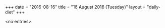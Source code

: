 +++
date = "2016-08-16"
title = "16 August 2016 (Tuesday)"
layout = "daily-diet"
+++

<p>&lt;no entries&gt;</p>